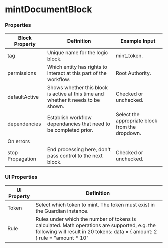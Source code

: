 # mintDocumentBlock

### Properties

| Block Property   | Definition                                                                        | Example Input                                   |
| ---------------- | --------------------------------------------------------------------------------- | ----------------------------------------------- |
| tag              | Unique name for the logic block.                                                  | mint\_token.                                    |
| permissions      | Which entity has rights to interact at this part of the workflow.                 | Root Authority.                                 |
| defaultActive    | Shows whether this block is active at this time and whether it needs to be shown. | Checked or unchecked.                           |
| dependencies     | Establish workflow dependancies that need to be completed prior.                  | Select the appropriate block from the dropdown. |
| On errors        |                                                                                   |                                                 |
| stop Propagation | End processing here, don't pass control to the next block.                        | Checked or unchecked.                           |

### UI Properties

| UI Property | Definition                                                                                                                                                                   |
| ----------- | ---------------------------------------------------------------------------------------------------------------------------------------------------------------------------- |
| Token       | Select which token to mint. The token must exist in the Guardian instance.                                                                                                   |
| Rule        | Rules under which the number of tokens is calculated. Math operations are supported, e.g. the following will result in 20 tokens: data = { amount: 2 } rule = "amount \* 10" |
